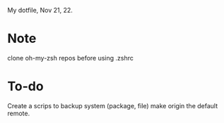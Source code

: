 My dotfile, Nov 21, 22.

# Note
clone oh-my-zsh repos before using .zshrc

# To-do
Create a scrips to backup system (package, file)
make origin the default remote.
